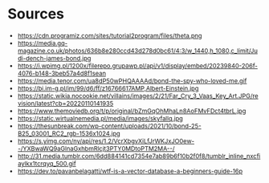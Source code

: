 
# Sources

<div style="font-size: 12px">

- https://cdn.programiz.com/sites/tutorial2program/files/theta.png
- https://media.gq-magazine.co.uk/photos/636b8e280ccd43d278d0bc61/4:3/w_1440,h_1080,c_limit/Judi-dench-james-bond.jpg
- https://i.wpimg.pl/1200x/filerepo.grupawp.pl/api/v1/display/embed/20239840-206f-4076-b148-3beb57a4d8f1sean
- https://media.tenor.com/ua8dP50wPHQAAAAd/bond-the-spy-who-loved-me.gif
- https://bi.im-g.pl/im/99/d6/ff/z16766617AMP,Albert-Einstein.jpg
- https://static.wikia.nocookie.net/villains/images/2/21/Far_Cry_3_Vaas_Key_Art.JPG/revision/latest?cb=20220110141935
- https://www.themoviedb.org/t/p/original/bZmGqOhMhaLn8AoFMvFDct4tbrL.jpg
- https://static.wirtualnemedia.pl/media/images/skyfallq.jpg
- https://thesunbreak.com/wp-content/uploads/2021/10/bond-25-B25_03001_RC2_rgb-1536x1024.jpg
- https://s.yimg.com/ny/api/res/1.2/VcrXbgvXiLfJrWKJxJO0ew--/YXBwaWQ9aGlnaGxhbmRlcjt3PTY0MDtoPTM2MA--/
- http://31.media.tumblr.com/6dd884141cd7354e7ab89b6f10b2f0f8/tumblr_inline_nxcfiaylkx1tcrqyq_500.gif
- https://dev.to/pavanbelagatti/wtf-is-a-vector-database-a-beginners-guide-16p

</div>